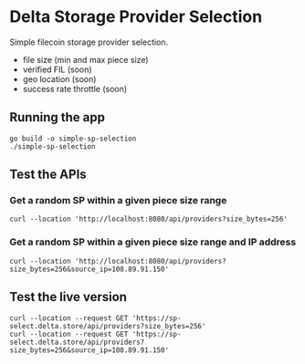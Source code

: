 # Delta Storage Provider Selection

Simple filecoin storage provider selection.
- file size (min and max piece size)
- verified FIL (soon)
- geo location (soon)
- success rate throttle (soon)

## Running the app
```
go build -o simple-sp-selection
./simple-sp-selection
```

## Test the APIs
### Get a random SP within a given piece size range
```
curl --location 'http://localhost:8080/api/providers?size_bytes=256'
```

### Get a random SP within a given piece size range and IP address
```
curl --location 'http://localhost:8080/api/providers?size_bytes=256&source_ip=108.89.91.150'
```

## Test the live version
```
curl --location --request GET 'https://sp-select.delta.store/api/providers?size_bytes=256'
curl --location --request GET 'https://sp-select.delta.store/api/providers?size_bytes=256&source_ip=108.89.91.150'
```
